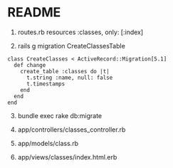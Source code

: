 # README

1. routes.rb
resources :classes, only: [:index]

2. rails g migration CreateClassesTable

```
class CreateClasses < ActiveRecord::Migration[5.1]
  def change
    create_table :classes do |t|
      t.string :name, null: false
      t.timestamps
    end
  end
end
```
3. bundle exec rake db:migrate

4. app/controllers/classes_controller.rb

5. app/models/class.rb

6. app/views/classes/index.html.erb
